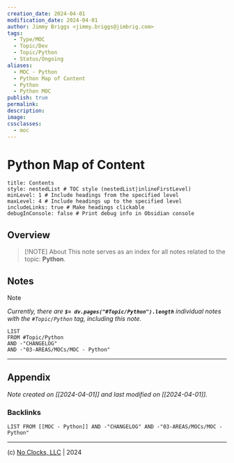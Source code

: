```yaml
---
creation_date: 2024-04-01
modification_date: 2024-04-01
author: Jimmy Briggs <jimmy.briggs@jimbrig.com>
tags:
  - Type/MOC
  - Topic/Dev
  - Topic/Python
  - Status/Ongoing
aliases:
  - MOC - Python
  - Python Map of Content
  - Python
  - Python MOC
publish: true
permalink:
description:
image:
cssclasses:
  - moc
---
```


# Python Map of Content

```table-of-contents
title: Contents 
style: nestedList # TOC style (nestedList|inlineFirstLevel)
minLevel: 1 # Include headings from the specified level
maxLevel: 4 # Include headings up to the specified level
includeLinks: true # Make headings clickable
debugInConsole: false # Print debug info in Obsidian console
```

## Overview

> [!NOTE] About
> This note serves as an index for all notes related to the topic: **Python**.

## Notes

> [!NOTE]
> *Currently, there are **`$= dv.pages("#Topic/Python").length`**  individual notes with the `#Topic/Python` tag, including this note.*

```dataview
LIST
FROM #Topic/Python
AND -"CHANGELOG"
AND -"03-AREAS/MOCs/MOC - Python"
```

***

## Appendix

*Note created on [[2024-04-01]] and last modified on [[2024-04-01]].*

### Backlinks

```dataview
LIST FROM [[MOC - Python]] AND -"CHANGELOG" AND -"03-AREAS/MOCs/MOC - Python"
```

***

(c) [No Clocks, LLC](https://github.com/noclocks) | 2024